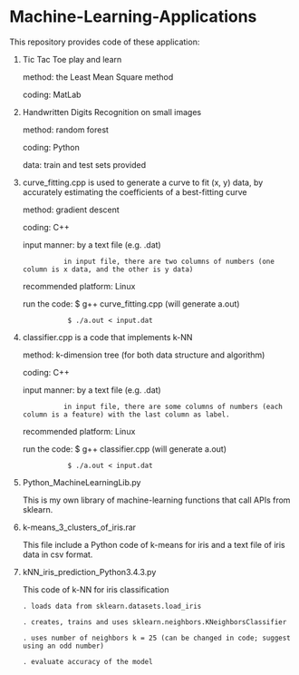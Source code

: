 # Machine-Learning-Applications

This repository provides code of these application:

1) Tic Tac Toe play and learn

   method: the Least Mean Square method
   
   coding: MatLab
   
2) Handwritten Digits Recognition on small images

   method: random forest
   
   coding: Python
   
   data:   train and test sets provided
   
3) curve_fitting.cpp is used to generate a curve to fit (x, y) data, by accurately estimating the coefficients of a best-fitting curve

   method: gradient descent
   
   coding: C++
   
   input manner: by a text file (e.g. .dat)
   
                 in input file, there are two columns of numbers (one column is x data, and the other is y data)
   
   recommended platform:  Linux
   
   run the code:  $ g++ curve_fitting.cpp  (will generate a.out)
   
                  $ ./a.out < input.dat

4) classifier.cpp is a code that implements k-NN 

   method: k-dimension tree (for both data structure and algorithm)
   
   coding: C++
   
   input manner: by a text file (e.g. .dat)
   
                 in input file, there are some columns of numbers (each column is a feature) with the last column as label.
   
   recommended platform:  Linux
   
   run the code:  $ g++ classifier.cpp  (will generate a.out)
   
                  $ ./a.out < input.dat

5) Python_MachineLearningLib.py

   This is my own library of machine-learning functions that call APIs from sklearn.

6) k-means_3_clusters_of_iris.rar

   This file include a Python code of k-means for iris and a text file of iris data in csv format.

7) kNN_iris_prediction_Python3.4.3.py

   This code of k-NN for iris classification 
   
       . loads data from sklearn.datasets.load_iris
       
       . creates, trains and uses sklearn.neighbors.KNeighborsClassifier
       
       . uses number of neighbors k = 25 (can be changed in code; suggest using an odd number)
       
       . evaluate accuracy of the model
